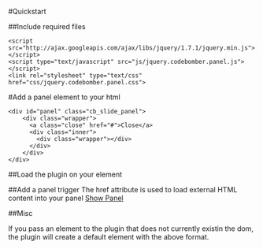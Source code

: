 #Quickstart

##Include required files

    <script src="http://ajax.googleapis.com/ajax/libs/jquery/1.7.1/jquery.min.js"></script>
    <script type="text/javascript" src="js/jquery.codebomber.panel.js"></script>
    <link rel="stylesheet" type="text/css" href="css/jquery.codebomber.panel.css">

#Add a panel element to your html

    <div id="panel" class="cb_slide_panel">
        <div class="wrapper">
          <a class="close" href="#">Close</a>
          <div class="inner">
            <div class="wrapper"></div>
          </div>
        </div>
    </div>

##Load the plugin on your element 
    <script type="text/javascript">
        $(document).ready(
            function(){
                $('#panel').codebomber_Panel();
            }
        );
    </script>
    
    
##Add a panel trigger
The href attribute is used to load external HTML content into your panel
    <a href="external.php" rel="panel" id="show">Show Panel</a>
    


##Misc

If you pass an element to the plugin that does not currently existin the dom, the plugin will create a default element with the above format.